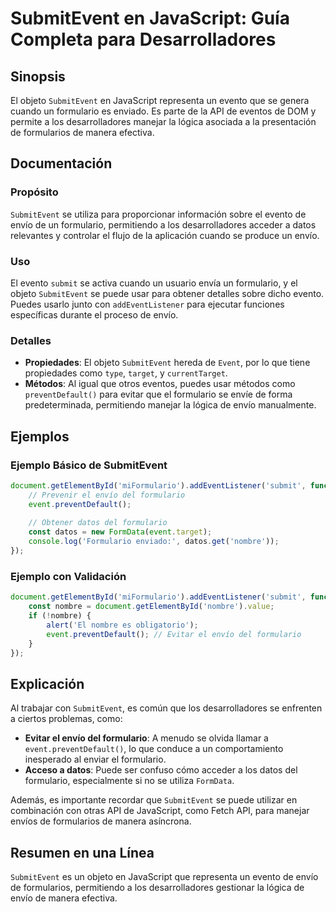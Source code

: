 <!--
Meta Description: # SubmitEvent en JavaScript: Guía Completa para Desarrolladores ## Sinopsis El objeto `SubmitEvent` en JavaScript representa un evento que se genera c...
Meta Keywords: formulario, submitevent, envío, que, event
-->

# SubmitEvent en JavaScript: Guía Completa para Desarrolladores

## Sinopsis
El objeto `SubmitEvent` en JavaScript representa un evento que se genera cuando un formulario es enviado. Es parte de la API de eventos de DOM y permite a los desarrolladores manejar la lógica asociada a la presentación de formularios de manera efectiva.

## Documentación
### Propósito
`SubmitEvent` se utiliza para proporcionar información sobre el evento de envío de un formulario, permitiendo a los desarrolladores acceder a datos relevantes y controlar el flujo de la aplicación cuando se produce un envío.

### Uso
El evento `submit` se activa cuando un usuario envía un formulario, y el objeto `SubmitEvent` se puede usar para obtener detalles sobre dicho evento. Puedes usarlo junto con `addEventListener` para ejecutar funciones específicas durante el proceso de envío.

### Detalles
- **Propiedades**: El objeto `SubmitEvent` hereda de `Event`, por lo que tiene propiedades como `type`, `target`, y `currentTarget`.
- **Métodos**: Al igual que otros eventos, puedes usar métodos como `preventDefault()` para evitar que el formulario se envíe de forma predeterminada, permitiendo manejar la lógica de envío manualmente.

## Ejemplos
### Ejemplo Básico de SubmitEvent
```javascript
document.getElementById('miFormulario').addEventListener('submit', function(event) {
    // Prevenir el envío del formulario
    event.preventDefault();
    
    // Obtener datos del formulario
    const datos = new FormData(event.target);
    console.log('Formulario enviado:', datos.get('nombre'));
});
```

### Ejemplo con Validación
```javascript
document.getElementById('miFormulario').addEventListener('submit', function(event) {
    const nombre = document.getElementById('nombre').value;
    if (!nombre) {
        alert('El nombre es obligatorio');
        event.preventDefault(); // Evitar el envío del formulario
    }
});
```

## Explicación
Al trabajar con `SubmitEvent`, es común que los desarrolladores se enfrenten a ciertos problemas, como:
- **Evitar el envío del formulario**: A menudo se olvida llamar a `event.preventDefault()`, lo que conduce a un comportamiento inesperado al enviar el formulario.
- **Acceso a datos**: Puede ser confuso cómo acceder a los datos del formulario, especialmente si no se utiliza `FormData`.

Además, es importante recordar que `SubmitEvent` se puede utilizar en combinación con otras API de JavaScript, como Fetch API, para manejar envíos de formularios de manera asíncrona.

## Resumen en una Línea
`SubmitEvent` es un objeto en JavaScript que representa un evento de envío de formularios, permitiendo a los desarrolladores gestionar la lógica de envío de manera efectiva.